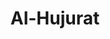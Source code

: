 ---
title: "Al-Hujurat"
arabic: "الحجرٰت"
no: 49
arabic_no: ٤٩
ayah: 18
slug: al-hujurat
prev: al-fath
next: qaf
---